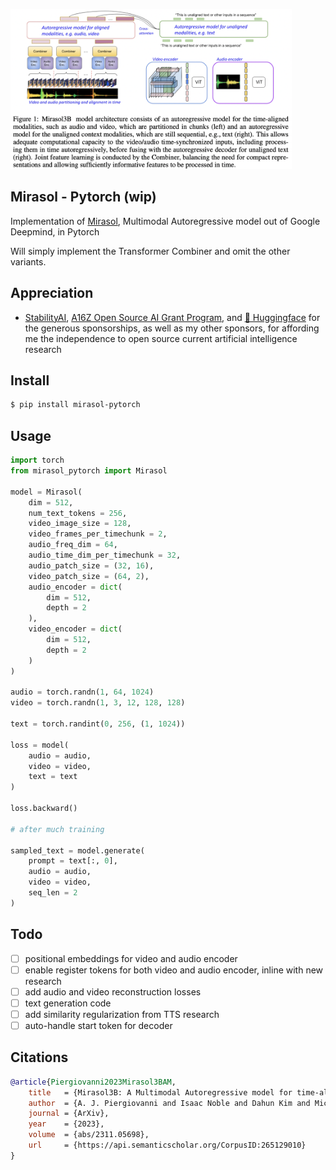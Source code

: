 <img src="./mirasol.png" width="450px"></img>

## Mirasol - Pytorch (wip)

Implementation of <a href="https://arxiv.org/abs/2311.05698">Mirasol</a>, Multimodal Autoregressive model out of Google Deepmind, in Pytorch

Will simply implement the Transformer Combiner and omit the other variants.

## Appreciation

- <a href="https://stability.ai/">StabilityAI</a>, <a href="https://a16z.com/supporting-the-open-source-ai-community/">A16Z Open Source AI Grant Program</a>, and <a href="https://huggingface.co/">🤗 Huggingface</a> for the generous sponsorships, as well as my other sponsors, for affording me the independence to open source current artificial intelligence research

## Install

```bash
$ pip install mirasol-pytorch
```

## Usage

```python
import torch
from mirasol_pytorch import Mirasol

model = Mirasol(
    dim = 512,
    num_text_tokens = 256,
    video_image_size = 128,
    video_frames_per_timechunk = 2,
    audio_freq_dim = 64,
    audio_time_dim_per_timechunk = 32,
    audio_patch_size = (32, 16),
    video_patch_size = (64, 2),
    audio_encoder = dict(
        dim = 512,
        depth = 2
    ),
    video_encoder = dict(
        dim = 512,
        depth = 2
    )
)

audio = torch.randn(1, 64, 1024)
video = torch.randn(1, 3, 12, 128, 128)

text = torch.randint(0, 256, (1, 1024))

loss = model(
    audio = audio,
    video = video,
    text = text
)

loss.backward()

# after much training

sampled_text = model.generate(
    prompt = text[:, 0],
    audio = audio,
    video = video,
    seq_len = 2
)
```

## Todo

- [ ] positional embeddings for video and audio encoder
- [ ] enable register tokens for both video and audio encoder, inline with new research
- [ ] add audio and video reconstruction losses
- [ ] text generation code
- [ ] add similarity regularization from TTS research
- [ ] auto-handle start token for decoder

## Citations

```bibtex
@article{Piergiovanni2023Mirasol3BAM,
    title   = {Mirasol3B: A Multimodal Autoregressive model for time-aligned and contextual modalities},
    author  = {A. J. Piergiovanni and Isaac Noble and Dahun Kim and Michael S. Ryoo and Victor Gomes and Anelia Angelova},
    journal = {ArXiv},
    year    = {2023},
    volume  = {abs/2311.05698},
    url     = {https://api.semanticscholar.org/CorpusID:265129010}
}
```
